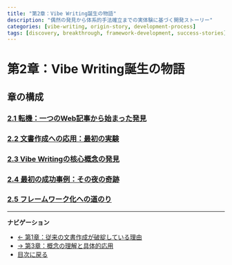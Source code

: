 ```yaml
---
title: "第2章：Vibe Writing誕生の物語"
description: "偶然の発見から体系的手法確立までの実体験に基づく開発ストーリー"
categories: [vibe-writing, origin-story, development-process]
tags: [discovery, breakthrough, framework-development, success-stories]
---
```


# 第2章：Vibe Writing誕生の物語

## 章の構成

### [2.1 転機：一つのWeb記事から始まった発見](section-02-01-turning-point.md)

### [2.2 文書作成への応用：最初の実験](section-02-02-first-experiment.md)

### [2.3 Vibe Writingの核心概念の発見](section-02-03-core-concept.md)

### [2.4 最初の成功事例：その夜の奇跡](section-02-04-first-success.md)

### [2.5 フレームワーク化への道のり](section-02-05-framework-development.md)

---

**ナビゲーション**
- [← 第1章：従来の文書作成が破綻している理由](chapter-01-traditional-problems.md)
- [→ 第3章：概念の理解と具体的応用](chapter-03-concept-application.md)
- [目次に戻る](table-of-contents.md)